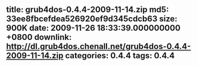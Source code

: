 title: grub4dos-0.4.4-2009-11-14.zip
md5: 33ee8fbcefdea526920ef9d345cdcb63
size: 900K
date: 2009-11-26 18:33:39.000000000 +0800
downlink: http://dl.grub4dos.chenall.net/grub4dos-0.4.4-2009-11-14.zip
categories: 0.4.4
tags: 0.4.4
---

